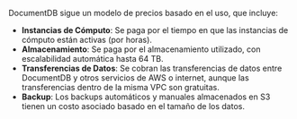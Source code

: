 DocumentDB sigue un modelo de precios basado en el uso, que incluye:

- **Instancias de Cómputo**: Se paga por el tiempo en que las instancias de cómputo están activas (por horas).
- **Almacenamiento**: Se paga por el almacenamiento utilizado, con escalabilidad automática hasta 64 TB.
- **Transferencias de Datos**: Se cobran las transferencias de datos entre DocumentDB y otros servicios de AWS o internet, aunque las transferencias dentro de la misma VPC son gratuitas.
- **Backup**: Los backups automáticos y manuales almacenados en S3 tienen un costo asociado basado en el tamaño de los datos.